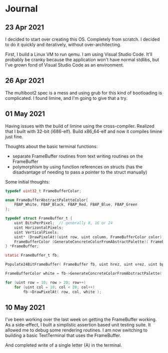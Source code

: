 # Journal

## 23 Apr 2021

I decided to start over creating this OS.  Completely from scratch.  I decided to do it quickly and iteratively, without over-architecting.

First, I build a Linux VM to run qemu.  I am using Visual Studio Code.  It'll probably be cranky because the application won't have normal stdlibs, but I've grown fond of Visual Studio Code as an environment.

## 26 Apr 2021

The multiboot2 spec is a mess and using grub for this kind of bootloading is complicated.  I found limine, and I'm going to give that a try.

## 01 May 2021

Having issues with the build of limine using the cross-compiler.  Realized that I built with 32-bit (i686-elf).  Build x86_64-elf and now it compiles limine just fine.

Thoughts about the basic terminal functions:

- separate FrameBuffer routines from text writing routines on the FrameBuffer
- polymorphism by using function references on structs (has the disadvantage of needing to pass a pointer to the struct manually)

Some initial thoughts:

```c
typedef uint32_t FrameBufferColor;

enum FrameBufferAbstractPaletteColor{
    FBAP_White, FBAP_Black, FBAP_Red, FBAP_Blue, FBAP_Green
};

typedef struct FrameBuffer_t {
    uint BitsPerPixel;  // generally 8, 16 or 24
    uint HorizontalPixels;
    uint VerticalPixels;
    uint* (DrawPixelAt)(uint row, uint column, FrameBufferColor color);
    FrameBufferColor (GenerateConcreteColorFromAbstractPalette)( FrameBufferAbstractPaletteColor color );
} *FrameBuffer;

static FrameBuffer_t fb;

Populate24BitFrameBuffer( FrameBuffer fb, uint hrez, uint vrez, uint bpp, void* frameBufferStart );

FrameBufferColor white = fb->GenerateConcreteColorFromAbstractPalette( FBAP_White );

for (uint row = 10; row > 20; row++)
    for (uint col = 10; col < 20; col++)
        fb->DrawPixelAt( row, col, white );
```

## 10 May 2021

I've been working over the last week on getting the FrameBuffer working.  As a
side-effect, I built a simplistic assertion based unit testing suite.  It
allowed me to debug some rendering routines.  I am now switching to building a
basic TextTerminal that uses the FrameBuffer.

And completed write of a single letter (A) in the terminal.
